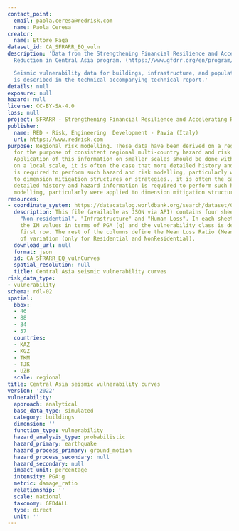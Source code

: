 ```yaml
---
contact_point:
  email: paola.ceresa@redrisk.com
  name: Paola Ceresa
creator:
  name: Ettore Faga
dataset_id: CA_SFRARR_EQ_vuln
description: 'Data from the Strengthening Financial Resilience and Accelerating Risk
  Reduction in Central Asia program. (https://www.gfdrr.org/en/program/SFRARR-Central-Asia).

  Seismic vulnerability data for buildings, infrastructure, and population. The approach
  is described in the technical accompanying technical report.'
details: null
exposure: null
hazard: null
license: CC-BY-SA-4.0
loss: null
project: SFRARR - Strengthening Financial Resilience and Accelerating Risk Reduction in Central Asia
publisher:
  name: RED - Risk, Engineering  Development - Pavia (Italy)
  url: https://www.redrisk.com
purpose: Regional risk modelling. These data have been derived on a regional scale
  for the purpose of consistent regional multi-country hazard and risk assessment.
  Application of this information on smaller scales should be done with care. Importantly
  on a local scale, it is often the case that more detailed history and hazard information
  is required to perform such hazard and risk modelling, particularly were applied
  to dimension mitigation structures or strategies., it is often the case that more
  detailed history and hazard information is required to perform such hazard and risk
  modelling, particularly were applied to dimension mitigation structures or strategies
resources:
- coordinate_system: https://datacatalog.worldbank.org/search/dataset/0064246
  description: This file (available as JSON via API) contains four sheets named "Residential",
    "Non-residential", "Infrastructure" and "Human Loss". In each sheet column A defines
    the IM values in terms of PGA [g] and the vulnerability class is defined in the
    first row. The rest of the columns define the Mean Loss Ratio (Mean LR) and Coefficient
    of variation (only for Residential and NonResidential).
  download_url: null
  format: json
  id: CA_SFRARR_EQ_vulnCurves
  spatial_resolution: null
  title: Central Asia seismic vulnerability curves
risk_data_type:
- vulnerability
schema: rdl-02
spatial:
  bbox:
  - 46
  - 88
  - 34
  - 57
  countries:
  - KAZ
  - KGZ
  - TKM
  - TJK
  - UZB
  scale: regional
title: Central Asia seismic vulnerability curves
version: '2022'
vulnerability:
  approach: analytical
  base_data_type: simulated
  category: buildings
  dimension: ''
  function_type: vulnerability
  hazard_analysis_type: probabilistic
  hazard_primary: earthquake
  hazard_process_primary: ground_motion
  hazard_process_secondary: null
  hazard_secondary: null
  impact_unit: percentage
  intensity: PGA:g
  metric: damage_ratio
  relationship: ''
  scale: national
  taxonomy: GED4ALL
  type: direct
  unit: ''
---
```

